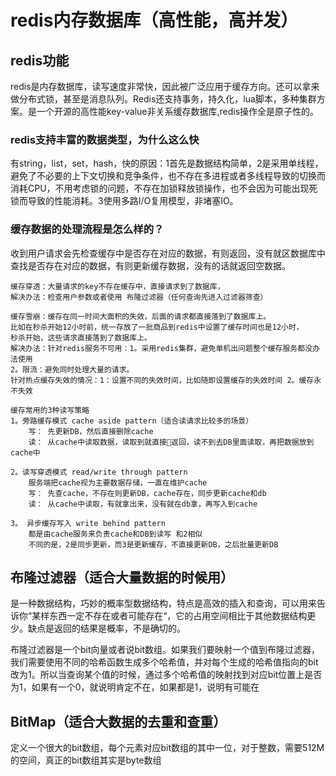# redis内存数据库（高性能，高并发）

## redis功能

redis是内存数据库，读写速度非常快，因此被广泛应用于缓存方向。还可以拿来做分布式锁，甚至是消息队列。Redis还支持事务，持久化，lua脚本，多种集群方案。是一个开源的高性能key-value非关系缓存数据库,redis操作全是原子性的。

### redis支持丰富的数据类型，为什么这么快

有string，list，set，hash，快的原因：1首先是数据结构简单，2是采用单线程，避免了不必要的上下文切换和竞争条件，也不存在多进程或者多线程导致的切换而消耗CPU，不用考虑锁的问题，不存在加锁释放锁操作，也不会因为可能出现死锁而导致的性能消耗。3使用多路I/O复用模型，非堵塞IO。



### 缓存数据的处理流程是怎么样的？

收到用户请求会先检查缓存中是否存在对应的数据，有则返回，没有就区数据库中查找是否存在对应的数据，有则更新缓存数据，没有的话就返回空数据。



```text
缓存穿透：大量请求的key不存在缓存中，直接请求到了数据库，
解决办法：检查用户参数或者使用 布隆过滤器（任何查询先进入过滤器筛查）

缓存雪崩：缓存在同一时间大面积的失效，后面的请求都直接落到了数据库上。
比如在秒杀开始12小时前，统一存放了一批商品到redis中设置了缓存时间也是12小时，
秒杀开始，这些请求直接落到了数据库上。
解决办法：针对redis服务不可用：1。采用redis集群，避免单机出问题整个缓存服务都没办法使用
2。限流：避免同时处理大量的请求。
针对热点缓存失效的情况：1：设置不同的失效时间，比如随即设置缓存的失效时间 2。缓存永不失效

缓存常用的3种读写策略
1。旁路缓存模式 cache aside pattern（适合读请求比较多的场景）
    写： 先更新DB，然后直接删除cache
    读： 从cache中读取数据，读取到就直接返回，读不到去DB里面读取，再把数据放到cache中
    
2。读写穿透模式 read/write through pattern
    服务端把cache视为主要数据存储，一直在维护cache
    写： 先查cache，不存在则更新DB，cache存在，同步更新cache和db
    读： 从cache中读取，有就拿出来，没有就在db拿，再写入到cache

3。 异步缓存写入 write behind pattern
    都是由cache服务来负责cache和DB到读写 和2相似
    不同的是，2是同步更新，而3是更新缓存，不直接更新DB，之后批量更新DB
```

## 布隆过滤器（适合大量数据的时候用）

是一种数据结构，巧妙的概率型数据结构，特点是高效的插入和查询，可以用来告诉你“某样东西一定不存在或者可能存在“，它的占用空间相比于其他数据结构更少。缺点是返回的结果是概率，不是确切的。

布隆过滤器是一个bit向量或者说bit数组。如果我们要映射一个值到布隆过滤器，我们需要使用不同的哈希函数生成多个哈希值，并对每个生成的哈希值指向的bit改为1。所以当查询某个值的时候，通过多个哈希值的映射找到对应bit位置上是否为1，如果有一个0，就说明肯定不在，如果都是1，说明有可能在



## BitMap（适合大数据的去重和查重）

定义一个很大的bit数组，每个元素对应bit数组的其中一位，对于整数，需要512M的空间，真正的bit数组其实是byte数组



